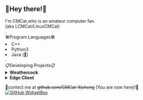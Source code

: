 ## 👋Hey there!👋

<div>I'm CMCat,who is an amateur computer fan.</div>
<div font-size="12px">(aka LCMCat/LinuxCMCat)</div>
<div>.</div>
🛠Program Languages🛠
<li>C++</li>
<li>Python3</li>
<li>Java (🤔)</li>
<div>.</div>
📋Developing Projects📋
<details>
<summary><b>Weathercock</b></summary>
<ul>
 <li>(Time manager helper)</li>
</ul>
</details>
<details>
<summary><b>Edge Client</b></summary>
<ul>
 <li>(Minecraft next-gen PVP Client)</li>
</ul>
</details>

💬contect me at ~~github.com/CMCat-Xicheng~~ (You are now here)!💬
[![GitHub WidgetBox](https://github-widgetbox.vercel.app/api/profile?username=LCMCat&data=followers,repositories,stars)](https://github.com/Jurredr/github-widgetbox)
